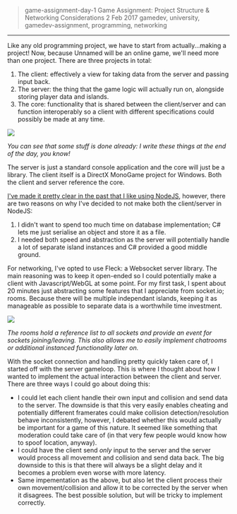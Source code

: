 > game-assignment-day-1
> Game Assignment: Project Structure & Networking Considerations
> 2 Feb 2017
> gamedev, university, gamedev-assignment, programming, networking
---
Like any old programming project, we have to start from actually...making a project! Now, because Unnamed will be an online game, we'll need more than one project. There are three projects in total:

1. The client: effectively a view for taking data from the server and passing input back.
2. The server: the thing that the game logic will actually run on, alongside storing player data and islands.
3. The core: functionality that is shared between the client/server and can function interoperably so a client with different specifications could possibly be made at any time.

[![](/images/1cc8a6f46dfe4b9685aae166af0ab7cd.png/thumb)](/images/1cc8a6f46dfe4b9685aae166af0ab7cd.png)

*You can see that some stuff is done already: I write these things at the _end_ of the day, you know!*

The server is just a standard console application and the core will just be a library. The client itself is a DirectX MonoGame project for Windows. Both the client and server reference the core. 

[I've made it pretty clear in the past that I like using NodeJS](http://glaciate.herokuapp.com/blog/the-making-of-icy-blog/), however, there are two reasons on why I've decided to not make both the client/server in NodeJS:

1. I didn't want to spend too much time on database implementation; C# lets me just serialise an object and store it as a file.
2. I needed both speed and abstraction as the server will potentially handle a lot of separate island instances and C# provided a good middle ground.

For networking, I've opted to use Fleck: a Websocket server library. The main reasoning was to keep it open-ended so I could potentially make a client with Javascript/WebGL at some point. For my first task, I spent about 20 minutes just abstracting some features that I appreciate from socket.io; rooms. Because there will be multiple independant islands, keeping it as manageable as possible to separate data is a worthwhile time investment.

[![](/images/997d648384e640b3bc8fc6386904bb20.png/thumb)](/images/997d648384e640b3bc8fc6386904bb20.png)

*The rooms hold a reference list to all sockets and provide an event for sockets joining/leaving. This also allows me to easily implement chatrooms or additional instanced functionality later on.*

With the socket connection and handling pretty quickly taken care of, I started off with the server gameloop. This is where I thought about how I wanted to implement the actual interaction between the client and server. There are three ways I could go about doing this:

- I could let each client handle their own input and collision and send data to the server. The downside is that this very easily enables cheating and potentially different framerates could make collision detection/resolution behave inconsistently, however, I debated whether this would actually be important for a game of this nature. It seemed like something that moderation could take care of (in that very few people would know how to spoof location, anyway). 
- I could have the client send *only* input to the server and the server would process all movement and collision and send data back. The big downside to this is that there will always be a slight delay and it becomes a problem even worse with more latency. 
- Same impementation as the above, but also let the client process their own movement/collision and allow it to be corrected by the server when it disagrees. The best possible solution, but will be tricky to implement correctly.
